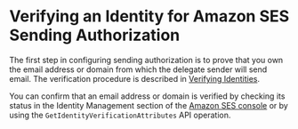 # Verifying an Identity for Amazon SES Sending Authorization<a name="sending-authorization-identity-owner-tasks-verification"></a>

The first step in configuring sending authorization is to prove that you own the email address or domain from which the delegate sender will send email\. The verification procedure is described in [Verifying Identities](verify-addresses-and-domains.md)\.

You can confirm that an email address or domain is verified by checking its status in the Identity Management section of the [Amazon SES console](https://console.aws.amazon.com/ses/) or by using the `GetIdentityVerificationAttributes` API operation\.